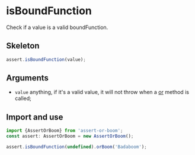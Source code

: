 # isBoundFunction

Check if a value is a valid boundFunction.

## Skeleton

```ts
assert.isBoundFunction(value);
```

## Arguments

- `value` anything, if it's a valid value, it will not throw when a [or](../or.md) method is called;

## Import and use

```ts
import {AssertOrBoom} from 'assert-or-boom';
const assert: AssertOrBoom = new AssertOrBoom();

assert.isBoundFunction(undefined).orBoom('Badaboom');
```
